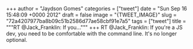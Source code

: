 
+++
author = "Jaydson Gomes"
categories = ["tweet"]
date = "Sun Sep 16 15:48:09 +0000 2012"
draft = false
image = "{TWEET_IMAGE}"
slug = "72a4207977ba8b09c51b2586d77ae58cbf91e7a5"
tags = ["tweet"]
title = """RT @Jack_Franklin: If you..."""
+++
RT @Jack_Franklin: If you're a JS dev, you need to be comfortable with the command line. It's no longer optional.
